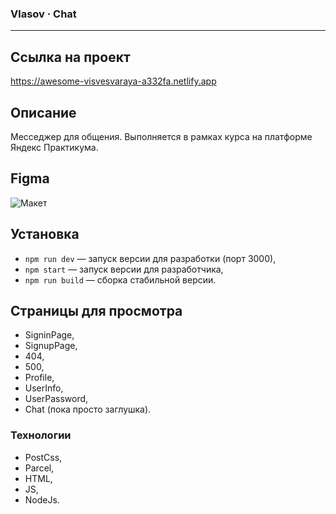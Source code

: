 ### Vlasov · Chat
---

## **Ссылка на проект**
https://awesome-visvesvaraya-a332fa.netlify.app
## Описание

Месседжер для общения. Выполняется в рамках курса на платформе Яндекс Практикума.

## Figma

![Макет](https://www.figma.com/file/aHBixUZNjTk1gddyYbZV4H/Practicum-chat?node-id=17%3A346)

## Установка

- `npm run dev` — запуск версии для разработки (порт 3000),
- `npm start` — запуск версии для разработчика,
- `npm run build` — сборка стабильной версии.

## **Страницы для просмотра**

- SigninPage,
- SignupPage,
- 404,
- 500,
- Profile,
- UserInfo,
- UserPassword,
- Chat (пока просто заглушка).

### **Технологии**

- PostCss,
- Parcel,
- HTML,
- JS,
- NodeJs.
